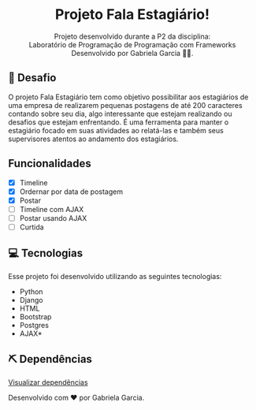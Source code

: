 <div align="center">
  <h1>Projeto Fala Estagiário! </h1>
  <p>Projeto desenvolvido durante a P2 da disciplina: <br> Laboratório de Programação de Programação com Frameworks </br>
    Desenvolvido por Gabriela Garcia 👩‍💻.</p>
</div>

## 📌 Desafio
O projeto Fala Estagiário tem como objetivo possibilitar aos estagiários de uma empresa de
realizarem pequenas postagens de até 200 caracteres contando sobre seu dia, algo interessante que
estejam realizando ou desafios que estejam enfrentando. 
É uma ferramenta para manter o estagiário focado em suas atividades ao relatá-las e também seus supervisores atentos ao
andamento dos estagiários.

## Funcionalidades
- [x] Timeline 
- [x] Ordernar por data de postagem
- [X] Postar
- [ ] Timeline com AJAX
- [ ] Postar usando AJAX
- [ ] Curtida

## :computer: Tecnologias
Esse projeto foi desenvolvido utilizando as seguintes tecnologias:
- Python
- Django
- HTML
- Bootstrap
- Postgres
- AJAX*

## ⛏ Dependências
[Visualizar dependências](https://github.com/gabsgc/fala_estagiario/blob/master/requirements.txt)

Desenvolvido com ❤︎ por Gabriela Garcia.
